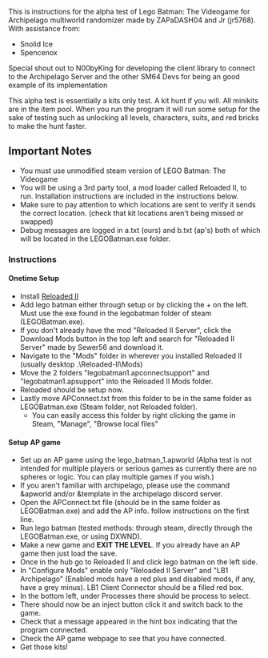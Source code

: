 This is instructions for the alpha test of Lego Batman: The Videogame for Archipelago multiworld randomizer made by ZAPaDASH04 and Jr (jr5768).
With assistance from:
- Snolid Ice
- Spencenox

Special shout out to N00byKing for developing the client library to connect to the Archipelago Server and the other SM64 Devs for being an good example of its implementation

This alpha test is essentially a kits only test. A kit hunt if you will. All minikits are in the item pool. When you run the program it will run some setup for the sake of testing such as unlocking all levels, characters, suits, and red bricks to make the hunt faster.
## Important Notes
- You must use unmodified steam version of LEGO Batman: The Videogame
- You will be using a 3rd party tool, a mod loader called Reloaded II, to run. Installation instructions are included in the instructions below.
- Make sure to pay attention to which locations are sent to verify it sends the correct location. (check that kit locations aren't being missed or swapped)
- Debug messages are logged in a.txt (ours) and b.txt (ap's) both of which will be located in the LEGOBatman.exe folder.

### Instructions

#### Onetime Setup

- Install [Reloaded II](https://reloaded-project.github.io/Reloaded-II/QuickStart)
- Add lego batman either through setup or by clicking the + on the left. Must use the exe found in the legobatman folder of steam (LEGOBatman.exe).
- If you don't already have the mod "Reloaded II Server", click the Download Mods button in the top left and search for "Reloaded II Server" made by Sewer56 and download it.
- Navigate to the "Mods" folder in wherever you installed Reloaded II (usually desktop .\Reloaded-II\Mods)
- Move the 2 folders "legobatman1.apconnectsupport" and "legobatman1.apsupport" into the Reloaded II Mods folder.
- Reloaded should be setup now.
- Lastly move APConnect.txt from this folder to be in the same folder as LEGOBatman.exe (Steam folder, not Reloaded folder).
    - You can easily access this folder by right clicking the game in Steam, "Manage", "Browse local files"
  
#### Setup AP game
- Set up an AP game using the lego_batman_1.apworld (Alpha test is not intended for multiple players or serious games as currently there are no spheres or logic. You can play multiple games if you wish.)
- If you aren't familiar with archipelago, please use the command &apworld and/or &template in the archipelago discord server.
- Open the APConnect.txt file (should be in the same folder as LEGOBatman.exe) and add the AP info. follow instructions on the first line.
- Run lego batman (tested methods: through steam, directly through the LEGOBatman.exe, or using DXWND).
- Make a new game and **EXIT THE LEVEL**. If you already have an AP game then just load the save.
- Once in the hub go to Reloaded II and click lego batman on the left side.
- In "Configure Mods" enable only "Reloaded II Server" and "LB1 Archipelago" (Enabled mods have a red plus and disabled mods, if any, have a grey minus). LB1 Client Connector should be a filled red box.
- In the bottom left, under Processes there should be process to select.
- There should now be an inject button click it and switch back to the game.
- Check that a message appeared in the hint box indicating that the program connected.
- Check the AP game webpage to see that you have connected.
- Get those kits!


